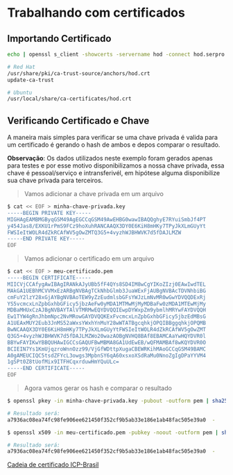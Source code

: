 # Trabalhando com certificados

## Importando Certificado
~~~bash
echo | openssl s_client -showcerts -servername hod -connect hod.serpro.gov.br:443 2>/dev/null | awk '/-----BEGIN CERTIFICATE-----/, /-----END CERTIFICATE-----/' >> ?

# Red Hat
/usr/share/pki/ca-trust-source/anchors/hod.crt
update-ca-trust

# Ubuntu
/usr/local/share/ca-certificates/hod.crt
~~~

## Verificando Certificado e Chave
A maneira mais simples para verificar se uma chave privada é valida para um certificado é gerando o hash de ambos e depos comparar o resultado.

**Observação**: Os dados utilizados neste exemplo foram gerados apenas para testes e por esse motivo disponibilizamos a nossa chave privada, essa chave é pessoal/serviço e intransferivél, em hipótese alguma disponibilize sua chave privada para terceiros. 

> Vamos adicionar a chave privada em um arquivo
~~~sh
$ cat << EOF > minha-chave-privada.key
-----BEGIN PRIVATE KEY-----
MIGHAgEAMBMGByqGSM49AgEGCCqGSM49AwEHBG0wawIBAQQghyE7RYuiSmbJf4PT
y454Jas8/EXKU1rPmS9FCz9hoXuhRANCAAQX3DY0E6KiH8mHKy7TPyJkXLmGUyYt
FWSIeItWOLR4dZkRCAfWV5gOwZMTQ3G5+4vyzhWJBHWVK7d5fDAJLMZW
-----END PRIVATE KEY-----
EOF
~~~

> Vamos adicionar o certificado em um arquivo
~~~sh
$ cat << EOF > meu-certificado.pem
-----BEGIN CERTIFICATE-----
MIICVjCCAfygAwIBAgIRANkAJyUBb5fF4QYs8SD4IM8wCgYIKoZIzj0EAwIwdTEL
MAkGA1UEBhMCVVMxEzARBgNVBAgTCkNhbGlmb3JuaWExFjAUBgNVBAcTDVNhbiBG
cmFuY2lzY28xGjAYBgNVBAoTEW9yZzEudmlsbGFsYWJzLmNvMR0wGwYDVQQDExRj
YS5vcmcxLnZpbGxhbGFicy5jbzAeFw0yMDA1MTMwMjMyMDBaFw0zMDA1MTEwMjMy
MDBaMHUxCzAJBgNVBAYTAlVTMRMwEQYDVQQIEwpDYWxpZm9ybmlhMRYwFAYDVQQH
Ew1TYW4gRnJhbmNpc2NvMRowGAYDVQQKExFvcmcxLnZpbGxhbGFicy5jbzEdMBsG
A1UEAxMUY2Eub3JnMS52aWxsYWxhYnMuY28wWTATBgcqhkjOPQIBBggqhkjOPQMB
BwNCAAQX3DY0E6KiH8mHKy7TPyJkXLmGUyYtFWSIeItWOLR4dZkRCAfWV5gOwZMT
Q3G5+4vyzhWJBHWVK7d5fDAJLMZWo20wazAOBgNVHQ8BAf8EBAMCAaYwHQYDVR0l
BBYwFAYIKwYBBQUHAwIGCCsGAQUFBwMBMA8GA1UdEwEB/wQFMAMBAf8wKQYDVR0O
BCIEIN7Ys1KmUjqzroWnnOzz99/VjGfWDttpXugaCBEWRKihMAoGCCqGSM49BAMC
A0gAMEUCIQC5tsdZFYcL3owgs3MpbnSY6qA60xsxoXSdRaMu0NnoZgIgDPaYYVM4
1gSPt0Z8tUofMix9ITFHCqxrduwHmYQuULc=
-----END CERTIFICATE-----
EOF
~~~

> Agora vamos gerar os hash e comparar o resultado
~~~sh
$ openssl pkey -in minha-chave-privada.key -pubout -outform pem | sha256sum

# Resultado será:
a7936ac08ea74fc98fe906ee621450f352cf9b5ab33e186e1ab48fac505e39a0  -

$ openssl x509 -in meu-certificado.pem -pubkey -noout -outform pem | sha256sum

# Resultado será:
a7936ac08ea74fc98fe906ee621450f352cf9b5ab33e186e1ab48fac505e39a0  -
~~~

[Cadeia de certificado ICP-Brasil](https://blog.certisign.com.br/certificado-digital-ssl-invalido-ou-nao-confiavel-na-rfb/)
